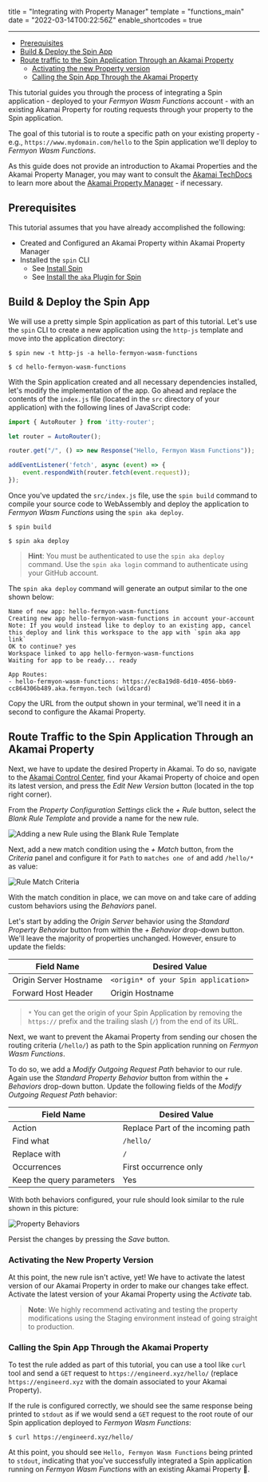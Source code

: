 title = "Integrating with Property Manager"
template = "functions_main"
date = "2022-03-14T00:22:56Z"
enable_shortcodes = true

---

- [Prerequisites](#prerequisites)
- [Build & Deploy the Spin App](#build-deploy-the-spin-app)
- [Route traffic to the Spin Application Through an Akamai Property](#route-traffic-to-the-spin-application-through-an-akamai-property)
  - [Activating the new Property version](#activating-the-new-property-version)
  - [Calling the Spin App Through the Akamai Property](#calling-the-spin-app-through-the-akamai-property)

This tutorial guides you through the process of integrating a Spin application - deployed to your _Fermyon Wasm Functions_ account - with an existing Akamai Property for routing requests through your property to the Spin application. 

The goal of this tutorial is to route a specific path on your existing property - e.g., `https://www.mydomain.com/hello` to the Spin application we'll deploy to _Fermyon Wasm Functions_.

As this guide does not provide an introduction to Akamai Properties and the Akamai Property Manager, you may want to consult the [Akamai TechDocs](https://techdocs.akamai.com/home) to learn more about the [Akamai Property Manager](https://techdocs.akamai.com/property-mgr/docs/welcome-prop-manager) - if necessary. 

## Prerequisites

This tutorial assumes that you have already accomplished the following:

- Created and Configured an Akamai Property within Akamai Property Manager
- Installed the `spin` CLI 
  - See [Install Spin](/wasm-functions/quickstart#install-spin)
  - See [Install the `aka` Plugin for Spin](/wasm-functions/quickstart#install-the-aka-plugin-for-spin)

## Build & Deploy the Spin App

We will use a pretty simple Spin application as part of this tutorial. Let's use the `spin` CLI to create a new application using the `http-js` template and move into the application directory:

<!-- @selectiveCpy -->

```console
$ spin new -t http-js -a hello-fermyon-wasm-functions

$ cd hello-fermyon-wasm-functions
```

With the Spin application created and all necessary dependencies installed, let's modify the implementation of the app. Go ahead and replace the contents of the `index.js` file (located in the `src` directory of your application) with the following lines of JavaScript code: 

```JavaScript
import { AutoRouter } from 'itty-router';

let router = AutoRouter();

router.get("/", () => new Response("Hello, Fermyon Wasm Functions"));

addEventListener('fetch', async (event) => {
    event.respondWith(router.fetch(event.request));
});
```

Once you've updated the `src/index.js` file, use the `spin build` command to compile your source code to WebAssembly and deploy the application to _Fermyon Wasm Functions_ using the `spin aka deploy`.

<!-- @selectiveCpy -->

```console
$ spin build

$ spin aka deploy
```

> **Hint**: You must be authenticated to use the `spin aka deploy` command. Use the `spin aka login` command to authenticate using your GitHub account.

The `spin aka deploy` command will generate an output similar to the one shown below:

<!-- @noCpy -->

```console
Name of new app: hello-fermyon-wasm-functions
Creating new app hello-fermyon-wasm-functions in account your-account
Note: If you would instead like to deploy to an existing app, cancel this deploy and link this workspace to the app with `spin aka app link`
OK to continue? yes
Workspace linked to app hello-fermyon-wasm-functions
Waiting for app to be ready... ready

App Routes:
- hello-fermyon-wasm-functions: https://ec8a19d8-6d10-4056-bb69-cc864306b489.aka.fermyon.tech (wildcard)
```

Copy the URL from the output shown in your terminal, we'll need it in a second to configure the Akamai Property.

## Route Traffic to the Spin Application Through an Akamai Property

Next, we have to update the desired Property in Akamai. To do so, navigate to the [Akamai Control Center](https://control.akamai.com/apps/home-page/#/home), find your Akamai Property of choice and open its latest version, and press the _Edit New Version_ button (located in the top right corner).

From the _Property Configuration Settings_ click the _+ Rule_ button, select the _Blank Rule Template_ and provide a name for the new rule.

![Adding a new Rule using the Blank Rule Template](/static/image/akamai-property-new-rule.png)

Next, add a new match condition using the _+ Match_ button, from the _Criteria_ panel and configure it for `Path` to `matches one of` and add `/hello/*` as value:

![Rule Match Criteria](/static/image/akamai-property-match-criteria.png)

With the match condition in place, we can move on and take care of adding custom behaviors using the _Behaviors_ panel. 

Let's start by adding the _Origin Server_ behavior using the _Standard Property Behavior_ button from within the  _+ Behavior_ drop-down button. We'll leave the majority of properties unchanged. However, ensure to update the fields:

| Field Name             | Desired Value                        |
| ---------------------- | ------------------------------------ |
| Origin Server Hostname | `<origin* of your Spin application>` |
| Forward Host Header    | Origin Hostname                      |

> `*` You can get the origin of your Spin Application by removing the `https://` prefix and the trailing slash (`/`) from the end of its URL.

Next, we want to prevent the Akamai Property from sending our chosen the routing criteria (`/hello/`) as path to the Spin application running on _Fermyon Wasm Functions_. 

To do so, we add a _Modify Outgoing Request Path_ behavior to our rule. Again use the _Standard Property Behavior_ button from within the _+ Behaviors_ drop-down button. Update the following fields of the _Modify Outgoing Request Path_ behavior:

| Field Name                | Desired Value                     |
| ------------------------- | --------------------------------- |
| Action                    | Replace Part of the incoming path |
| Find what                 | `/hello/`                         |
| Replace with              | `/`                               |
| Occurrences               | First occurrence only             |
| Keep the query parameters | Yes                               |

With both behaviors configured, your rule should look similar to the rule shown in this picture:

![Property Behaviors](/static/image/akamai-property-behaviors.png)

Persist the changes by pressing the _Save_ button.

### Activating the New Property Version

At this point, the new rule isn't active, yet! We have to activate the latest version of our Akamai Property in order to make our changes take effect. Activate the latest version of your Akamai Property using the _Activate_ tab. 

> **Note**: We highly recommend activating and testing the property modifications using the Staging environment instead of going straight to production.

### Calling the Spin App Through the Akamai Property

To test the rule added as part of this tutorial, you can use a tool like `curl` tool and send a `GET` request to `https://engineerd.xyz/hello/` (replace `https://engineerd.xyz` with the domain associated to your Akamai Property).

If the rule is configured correctly, we should see the same response being printed to `stdout` as if we would send a `GET` request to the root route of our Spin application deployed to _Fermyon Wasm Functions_:

<!-- @selectiveCpy -->

```console
$ curl https://engineerd.xyz/hello/
```

At this point, you should see `Hello, Fermyon Wasm Functions` being printed to `stdout`, indicating that you've successfully integrated a Spin application running on _Fermyon Wasm Functions_ with an existing Akamai Property 🎉.
